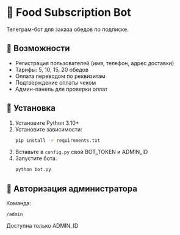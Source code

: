# 🍱 Food Subscription Bot

Телеграм-бот для заказа обедов по подписке.

## 🚀 Возможности
- Регистрация пользователей (имя, телефон, адрес доставки)
- Тарифы: 5, 10, 15, 20 обедов
- Оплата переводом по реквизитам
- Подтверждение оплаты чеком
- Админ-панель для проверки оплат

## 🔧 Установка
1. Установите Python 3.10+
2. Установите зависимости:
   ```bash
   pip install -r requirements.txt
   ```
3. Вставьте в `config.py` свой BOT_TOKEN и ADMIN_ID
4. Запустите бота:
   ```bash
   python bot.py
   ```

## 📌 Авторизация администратора
Команда:
```
/admin
```
Доступна только ADMIN_ID
